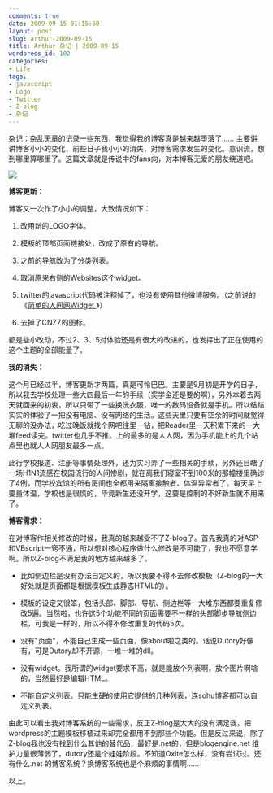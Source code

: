 ```yaml
---
comments: true
date: 2009-09-15 01:15:50
layout: post
slug: arthur-2009-09-15
title: Arthur 杂记 | 2009-09-15
wordpress_id: 102
categories:
- Life
tags:
- javascript
- Logo
- Twitter
- Z-blog
- 杂记
---
```


杂记：杂乱无章的记录一些东西，我觉得我的博客真是越来越堕落了…… 主要讲讲博客小小的变化，前些日子我小小的消失，对博客需求发生的变化。意识流，想到哪里算哪里了。这篇文章就是传说中的fans向，对本博客无爱的朋友绕道吧。




![](http://arthraim.cn/themes/techified/style/images/arthraim_logo.png)




**博客更新：**




博客又一次作了小小的调整，大致情况如下：






  1. 改用新的LOGO字体。


  2. 模板的顶部页面链接处，改成了原有的导航。


  3. 之前的导航改为了分类列表。


  4. 取消原来右侧的Websites这个widget。


  5. twitter的javascript代码被注释掉了，也没有使用其他微博服务。（之前说的《[简单的人间网Widget ](http://arthraim.cn/post/2009/09/100.html)》）


  6. 去掉了CNZZ的图标。




都是些小改动，不过2、3、5对体验还是有很大的改进的，也发挥出了正在使用的这个主题的全部能量了。




**我的消失：**




这个月已经过半，博客更新才两篇，真是可怜巴巴。主要是9月初是开学的日子，所以我去学校处理一些大四最后一年的手续（奖学金还是要的啊），另外本着去两天就回来的初衷，所以只带了一些换洗衣服，唯一的数码设备就是手机。所以结结实实的体验了一把没有电脑、没有网络的生活。这些天里只要有空余的时间就觉得无聊的没办法，吃过晚饭就找个网吧往里一钻，把Reader里一天积累下来的一大堆feed读完。twitter也几乎不推。上的最多的是人人网，因为手机能上的几个站点里也就人人网朋友最多一点。




此行学校报道、注册等事情处理外，还为实习弄了一些相关的手续，另外还目睹了一场H1N1流感在校园流行的人间惨剧，就在离我们寝室不到100米的那幢楼里确诊了4例，而学校宾馆的所有房间也全都用来隔离接触者、体温异常者了。每天早上要量体温，学校也是很慌的，毕竟新生还没开学，这要是控制的不好新生就不用来了。




**博客需求：**




在对博客作相关修改的时候，我真的越来越受不了Z-blog了。首先我真的对ASP和VBscript一窍不通，所以想对核心程序做什么修改是不可能了，我也不愿意学啊。所以Z-blog不满足我的地方越来越多了。






  * 比如侧边栏是没有办法自定义的，所以我要不得不去修改模板（Z-blog的一大好处就是页面都是根据模板生成静态HTML的）。


  * 模板的设定又很笨，包括头部、脚部、导航、侧边栏等一大堆东西都要重复修改5遍。当然啦，也许这5个功能不同的页面需要不一样的头部脚步导航侧边栏，可我是一样的，所以不得不修改重复的代码5次。


  * 没有"页面"，不能自己生成一些页面，像about啦之类的。话说Dutory好像有，可是Dutory却不开源，一堆一堆的dll。


  * 没有widget。我所谓的widget要求不高，就是能放个列表啊，放个图片啊啥的，当然最好是编辑HTML。


  * 不能自定义列表。只能生硬的使用它提供的几种列表，连sohu博客都可以自定义列表。




由此可以看出我对博客系统的一些需求，反正Z-blog是大大的没有满足我，把wordpress的主题模板移植过来却完全都用不到那些个功能。但是反过来说，除了Z-blog我也没有找到什么其他的替代品，最好是.net的，但是blogengine.net 维护力量很薄弱了，dutory还是个娃娃阶段。不知道Oxite怎么样，没有尝试过。还有什么.net 的博客系统？换博客系统也是个麻烦的事情啊……




以上。



